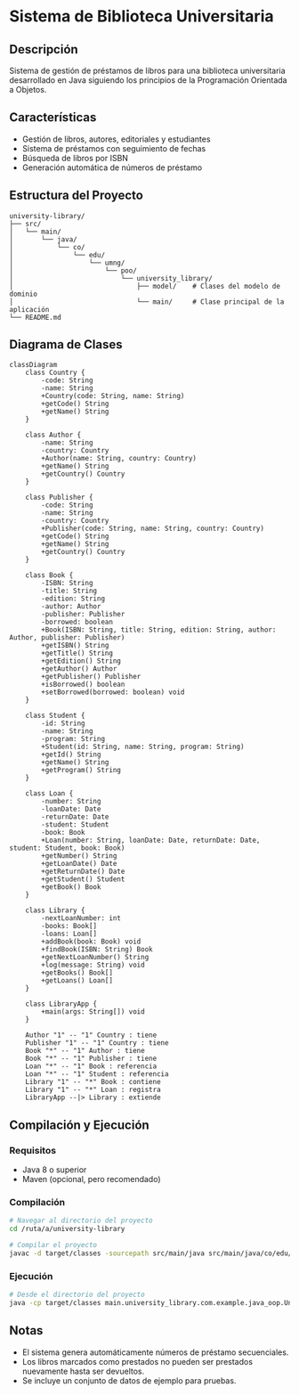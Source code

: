 # Sistema de Biblioteca Universitaria

## Descripción
Sistema de gestión de préstamos de libros para una biblioteca universitaria desarrollado en Java siguiendo los principios de la Programación Orientada a Objetos.

## Características
- Gestión de libros, autores, editoriales y estudiantes
- Sistema de préstamos con seguimiento de fechas
- Búsqueda de libros por ISBN
- Generación automática de números de préstamo

## Estructura del Proyecto
```
university-library/
├── src/
│   └── main/
│       └── java/
│           └── co/
│               └── edu/
│                   └── umng/
│                       └── poo/
│                           └── university_library/
│                               ├── model/    # Clases del modelo de dominio
│                               └── main/     # Clase principal de la aplicación
└── README.md
```

## Diagrama de Clases

```mermaid
classDiagram
    class Country {
        -code: String
        -name: String
        +Country(code: String, name: String)
        +getCode() String
        +getName() String
    }

    class Author {
        -name: String
        -country: Country
        +Author(name: String, country: Country)
        +getName() String
        +getCountry() Country
    }

    class Publisher {
        -code: String
        -name: String
        -country: Country
        +Publisher(code: String, name: String, country: Country)
        +getCode() String
        +getName() String
        +getCountry() Country
    }

    class Book {
        -ISBN: String
        -title: String
        -edition: String
        -author: Author
        -publisher: Publisher
        -borrowed: boolean
        +Book(ISBN: String, title: String, edition: String, author: Author, publisher: Publisher)
        +getISBN() String
        +getTitle() String
        +getEdition() String
        +getAuthor() Author
        +getPublisher() Publisher
        +isBorrowed() boolean
        +setBorrowed(borrowed: boolean) void
    }

    class Student {
        -id: String
        -name: String
        -program: String
        +Student(id: String, name: String, program: String)
        +getId() String
        +getName() String
        +getProgram() String
    }

    class Loan {
        -number: String
        -loanDate: Date
        -returnDate: Date
        -student: Student
        -book: Book
        +Loan(number: String, loanDate: Date, returnDate: Date, student: Student, book: Book)
        +getNumber() String
        +getLoanDate() Date
        +getReturnDate() Date
        +getStudent() Student
        +getBook() Book
    }

    class Library {
        -nextLoanNumber: int
        -books: Book[]
        -loans: Loan[]
        +addBook(book: Book) void
        +findBook(ISBN: String) Book
        +getNextLoanNumber() String
        +log(message: String) void
        +getBooks() Book[]
        +getLoans() Loan[]
    }

    class LibraryApp {
        +main(args: String[]) void
    }

    Author "1" -- "1" Country : tiene
    Publisher "1" -- "1" Country : tiene
    Book "*" -- "1" Author : tiene
    Book "*" -- "1" Publisher : tiene
    Loan "*" -- "1" Book : referencia
    Loan "*" -- "1" Student : referencia
    Library "1" -- "*" Book : contiene
    Library "1" -- "*" Loan : registra
    LibraryApp --|> Library : extiende
```

## Compilación y Ejecución

### Requisitos
- Java 8 o superior
- Maven (opcional, pero recomendado)

### Compilación
```bash
# Navegar al directorio del proyecto
cd /ruta/a/university-library

# Compilar el proyecto
javac -d target/classes -sourcepath src/main/java src/main/java/co/edu/umng/poo/university_library/main/Main.java
```

### Ejecución
```bash
# Desde el directorio del proyecto
java -cp target/classes main.university_library.com.example.java_oop.UniversityLibraryApp
```

## Notas
- El sistema genera automáticamente números de préstamo secuenciales.
- Los libros marcados como prestados no pueden ser prestados nuevamente hasta ser devueltos.
- Se incluye un conjunto de datos de ejemplo para pruebas.
